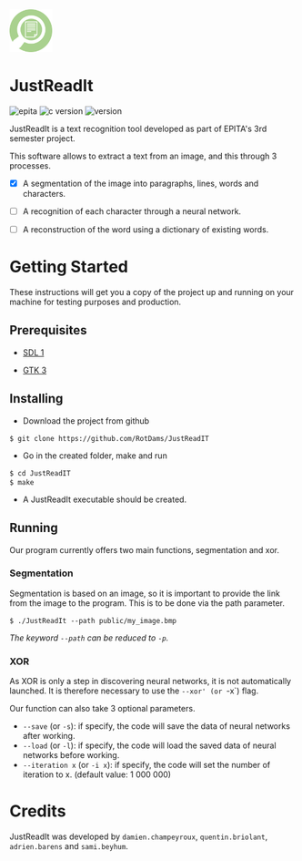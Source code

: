 <img src="src/assets/logos/logo.png" alt="logo" width="75"/>

# JustReadIt

![epita](https://img.shields.io/badge/EPITA-project-brightgreen)
![c version](https://camo.githubusercontent.com/50863320f4d71daf90b585eb2a1fe6a6c4715cd2/68747470733a2f2f696d672e736869656c64732e696f2f62616467652f632d7374616e646172642532306339392d626c75652e737667)
![version](https://img.shields.io/badge/Version-1.0.0-informational)

JustReadIt is a text recognition tool developed as part of EPITA's 3rd semester project.

This software allows to extract a text from an image, and this through 3 processes.

- [x] A segmentation of the image into paragraphs, lines, words and characters.

- [ ] A recognition of each character through a neural network.

- [ ] A reconstruction of the word using a dictionary of existing words.

# Getting Started

These instructions will get you a copy of the project up and running on your machine for testing purposes and production.

## Prerequisites

- [SDL 1](https://www.libsdl.org/download-1.2.php)

- [GTK 3](https://developer.gnome.org/gtk3/stable/)

## Installing

- Download the project from github

```
$ git clone https://github.com/RotDams/JustReadIT
```

- Go in the created folder, make and run

```
$ cd JustReadIT
$ make
```

- A JustReadIt executable should be created.

## Running

Our program currently offers two main functions, segmentation and xor.

### Segmentation

Segmentation is based on an image, so it is important to provide the link from the image to the program.
This is to be done via the path parameter.

```
$ ./JustReadIt --path public/my_image.bmp
```

*The keyword `--path` can be reduced to `-p`.*

### XOR

As XOR is only a step in discovering neural networks, it is not automatically launched.
It is therefore necessary to use the `--xor' (or `-x`) flag.
 
 Our function can also take 3 optional parameters.
 
 - `--save` (or `-s`): if specify, the code will save the data of neural networks after working.
 - `--load` (or `-l`): if specify, the code will load the saved data of neural networks before working.
 - `--iteration x` (or `-i x`): if specify, the code will set the number of iteration to x. (default value: 1 000 000)
 


# Credits

JustReadIt was developed by `damien.champeyroux`, `quentin.briolant`, `adrien.barens` and `sami.beyhum`.
